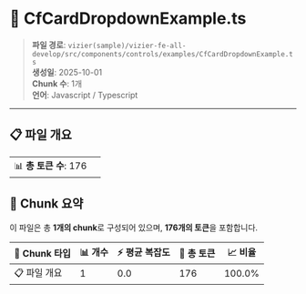 # 📄 CfCardDropdownExample.ts

> **파일 경로**: `vizier(sample)/vizier-fe-all-develop/src/components/controls/examples/CfCardDropdownExample.ts`  
> **생성일**: 2025-10-01  
> **Chunk 수**: 1개  
> **언어**: Javascript / Typescript
---


## 📋 파일 개요

| | |
|--|--|
| 📊 **총 토큰 수**: 176 |  |






## 🧩 Chunk 요약

이 파일은 총 **1개의 chunk**로 구성되어 있으며, **176개의 토큰**을 포함합니다.

| 🧩 Chunk 타입 | 📊 개수 | ⚡ 평균 복잡도 | 📝 총 토큰 | 📈 비율 |
|---------------|--------|-------------|----------|--------|
| 📋 파일 개요 | 1 | 0.0 | 176 | 100.0% |

